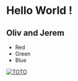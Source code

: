 Hello World !
=============

Oliv and Jerem
--------------

*   Red
*   Green
*   Blue

[![TOTO](http://img.youtube.com/vi/BwIqw5-yFjI/0.jpg)](https://www.youtube.com/watch?v=BwIqw5-yFjI)
